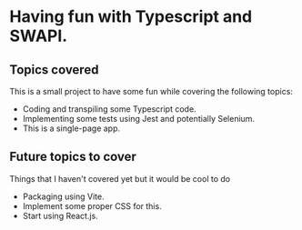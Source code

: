 # Having fun with Typescript and SWAPI.

## Topics covered
This is a small project to have some fun while covering the following topics:

* Coding and transpiling some Typescript code.
* Implementing some tests using Jest and potentially Selenium.
* This is a single-page app.

## Future topics to cover
Things that I haven't covered yet but it would be cool to do
* Packaging using Vite.
* Implement some proper CSS for this.
* Start using React.js.